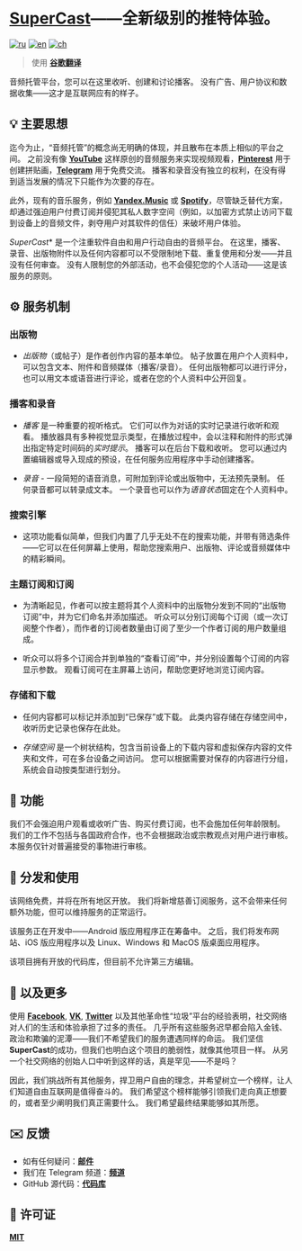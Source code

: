 # <ins>SuperCast</ins>——全新级别的推特体验。

[![ru](https://img.shields.io/badge/lang-ru-blue.svg)](https://github.com/i-rick-y/SuperCast/blob/prime/README.md)
[![en](https://img.shields.io/badge/lang-en-green.svg)](https://github.com/i-rick-y/SuperCast/blob/prime/READMEs/README_Translated/README.en.md)
[![ch](https://img.shields.io/badge/lang-ch-red.svg)](https://github.com/i-rick-y/SuperCast/blob/prime/READMEs/README_Translated/README.ch.md)
> 使用 **[谷歌翻译](https://translate.google.com)**

音频托管平台，您可以在这里收听、创建和讨论播客。
没有广告、用户协议和数据收集——这才是互联网应有的样子。

## 💡 主要思想

迄今为止，“音频托管”的概念尚无明确的体现，并且散布在本质上相似的平台之间。
之前没有像 **[YouTube](https://www.youtube.com)** 这样原创的音频服务来实现视频观看，**[Pinterest](https://www.pinterest.com)** 用于创建拼贴画，**[Telegram](https://telegram.org)** 用于免费交流。
播客和录音没有独立的权利，在没有得到适当发展的情况下只能作为次要的存在。

此外，现有的音乐服务，例如 **[Yandex.Music](https://music.yandex.ru)** 或 **[Spotify](https://open.spotify.com)**，尽管缺乏替代方案，却通过强迫用户付费订阅并侵犯其私人数字空间（例如，以加密方式禁止访问下载到设备上的音频文件，剥夺用户对其软件的信任）来破坏用户体验。

*​​SuperCast** 是一个注重软件自由和用户行动自由的音频平台。
在这里，播客、录音、出版物附件以及任何内容都可以不受限制地下载、重复使用和分发——并且没有任何审查。
没有人限制您的外部活动，也不会侵犯您的个人活动——这是该服务的原则。

## ⚙️ 服务机制

### 出版物

* *出版物*（或帖子）是作者创作内容的基本单位。
  帖子放置在用户个人资料中，可以包含文本、附件和音频媒体（播客/录音）。
  任何出版物都可以进行评分，也可以用文本或语音进行评论，或者在您的个人资料中公开回复。

### 播客和录音

* *播客* 是一种重要的视听格式。
  它们可以作为对话的实时记录进行收听和观看。
  播放器具有多种视觉显示类型，在播放过程中，会以注释和附件的形式弹出指定特定时间码的*实时提示*。
  播客可以在后台下载和收听。
  您可以通过内置编辑器或导入现成的预设，在任何服务应用程序中手动创建播客。

* *录音* - 一段简短的语音消息，可附加到评论或出版物中，无法预先录制。
  任何录音都可以转录成文本。
  一个录音也可以作为*语音状态*固定在个人资料中。

### 搜索引擎

* 这项功能看似简单，但我们内置了几乎无处不在的搜索功能，并带有筛选条件——它可以在任何屏幕上使用，帮助您搜索用户、出版物、评论或音频媒体中的精彩瞬间。

### 主题订阅和订阅

* 为清晰起见，作者可以按主题将其个人资料中的出版物分发到不同的“出版物订阅”中，并为它们命名并添加描述。
  听众可以分别订阅每个订阅（或一次订阅整个作者），而作者的订阅者数量由订阅了至少一个作者订阅的用户数量组成。

* 听众可以将多个订阅合并到单独的“查看订阅”中，并分别设置每个订阅的内容显示参数。
  观看订阅可在主屏幕上访问，帮助您更好地浏览订阅内容。

### 存储和下载

* 任何内容都可以标记并添加到“已保存”或下载。
  此类内容存储在存储空间中，收听历史记录也保存在此处。

* *存储空间* 是一个树状结构，包含当前设备上的下载内容和虚拟保存内容的文件夹和文件，可在多台设备之间访问。
  您可以根据需要对保存的内容进行分组，系统会自动按类型进行划分。

## 🗽 功能

我们不会强迫用户观看或收听广告、购买付费订阅，也不会施加任何年龄限制。
我们的工作不包括与各国政府合作，也不会根据政治或宗教观点对用户进行审核。
本服务仅针对普遍接受的事物进行审核。

## 🪇 分发和使用

该网络免费，并将在所有地区开放。
我们将新增慈善订阅服务，这不会带来任何额外功能，但可以维持服务的正常运行。

该服务正在开发中——Android 版应用程序正在筹备中。
之后，我们将发布网站、iOS 版应用程序以及 Linux、Windows 和 MacOS 版桌面应用程序。

该项目拥有开放的代码库，但目前不允许第三方编辑。

## 💬 以及更多

使用 **[Facebook](https://facebook.com)**, **[VK](https://vk.com)**, **[Twitter](https://x.com)** 以及其他革命性“垃圾”平台的经验表明，社交网络对人们的生活和体验承担了过多的责任。
几乎所有这些服务迟早都会陷入金钱、政治和欺骗的泥潭——我们不希望我们的服务遭遇同样的命运。
我们坚信**SuperCast**的成功，但我们也明白这个项目的脆弱性，就像其他项目一样。
从另一个社交网络的创始人口中听到这样的话，真是罕见——不是吗？

因此，我们挑战所有其他服务，捍卫用户自由的理念，并希望树立一个榜样，让人们知道自由互联网是值得奋斗的。
我们希望这个榜样能够引领我们走向真正想要的，或者至少阐明我们真正需要什么。
我们希望最终结果能够如其所愿。

## ✉️ 反馈

* 如有任何疑问：**[邮件](mailto:lime.rainbow.li@gmail.com)**
* 我们在 Telegram 频道：**[频道](https://t.me/super_cast)**
* GitHub 源代码：**[代码库](https://github.com/i-rick-y/SuperCast)**

## 📜 许可证

**[MIT](https://choosealicense.com/licenses/mit/)**